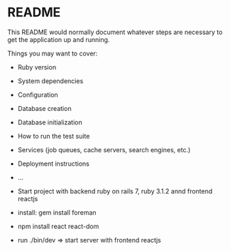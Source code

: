 # README

This README would normally document whatever steps are necessary to get the
application up and running.

Things you may want to cover:

* Ruby version

* System dependencies

* Configuration

* Database creation

* Database initialization

* How to run the test suite

* Services (job queues, cache servers, search engines, etc.)

* Deployment instructions

* ...

* Start project with backend ruby on rails 7, ruby 3.1.2 annd frontend reactjs
* install:  gem install foreman
* npm install react react-dom
* run ./bin/dev => start server with frontend reactjs
